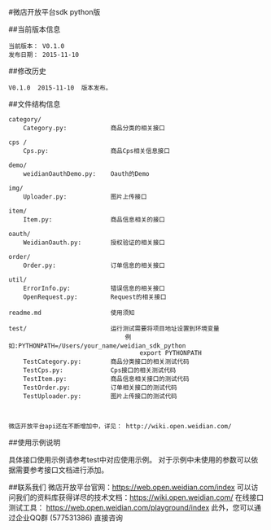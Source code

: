 #微店开放平台sdk python版

##当前版本信息

    当前版本： V0.1.0
    发布日期： 2015-11-10

##修改历史

    V0.1.0  2015-11-10  版本发布。

##文件结构信息

    category/
        Category.py:            商品分类的相关接口

    cps /
        Cps.py:                 商品Cps相关信息接口

    demo/
        weidianOauthDemo.py:    Oauth的Demo

    img/
        Uploader.py:            图片上传接口

    item/
        Item.py:                商品信息相关的接口

    oauth/
        WeidianOauth.py:        授权验证的相关接口

    order/
        Order.py:               订单信息的相关接口

    util/
        ErrorInfo.py:           错误信息的相关接口
        OpenRequest.py:         Request的相关接口

    readme.md                   使用须知

    test/                       运行测试需要将项目地址设置到环境变量
                                    例如:PYTHONPATH=/Users/your_name/weidian_sdk_python
                                        export PYTHONPATH
        TestCategory.py:        商品分类接口的相关测试代码
        TestCps.py:             Cps接口的相关测试代码
        TestItem.py:            商品信息相关接口的测试代码
        TestOrder.py:           订单相关接口的测试代码
        TestUploader.py:        图片上传接口的测试代码
    
 

    微店开放平台api还在不断增加中，详见： http://wiki.open.weidian.com/

##使用示例说明

   具体接口使用示例请参考test中对应使用示例。
   对于示例中未使用的参数可以依据需要参考接口文档进行添加。
   

##联系我们
    微店开放平台官网：https://web.open.weidian.com/index
    可以访问我们的资料库获得详尽的技术文档：https://wiki.open.weidian.com/
    在线接口测试工具： https://web.open.weidian.com/playground/index
    此外，您可以通过企业QQ群 (577531386) 直接咨询